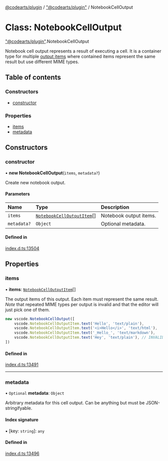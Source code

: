 [@codearts/plugin](../README.md) / ["@codearts/plugin"](../modules/_codearts_plugin_.md) / NotebookCellOutput

# Class: NotebookCellOutput

["@codearts/plugin"](../modules/_codearts_plugin_.md).NotebookCellOutput

Notebook cell output represents a result of executing a cell. It is a container type for multiple
[output items](codearts_plugin_.NotebookCellOutputItem.md) where contained items represent the same result but
use different MIME types.

## Table of contents

### Constructors

- [constructor](codearts_plugin_.NotebookCellOutput.md#constructor)

### Properties

- [items](codearts_plugin_.NotebookCellOutput.md#items)
- [metadata](codearts_plugin_.NotebookCellOutput.md#metadata)

## Constructors

### constructor

• **new NotebookCellOutput**(`items`, `metadata?`)

Create new notebook output.

#### Parameters

| Name | Type | Description |
| :------ | :------ | :------ |
| `items` | [`NotebookCellOutputItem`](codearts_plugin_.NotebookCellOutputItem.md)[] | Notebook output items. |
| `metadata?` | `Object` | Optional metadata. |

#### Defined in

[index.d.ts:13504](https://github.com/huaweicloud/cloudide-plugin-api/blob/5055bbd/index.d.ts#L13504)

## Properties

### items

• **items**: [`NotebookCellOutputItem`](codearts_plugin_.NotebookCellOutputItem.md)[]

The output items of this output. Each item must represent the same result. _Note_ that repeated
MIME types per output is invalid and that the editor will just pick one of them.

```ts
new vscode.NotebookCellOutput([
	vscode.NotebookCellOutputItem.text('Hello', 'text/plain'),
	vscode.NotebookCellOutputItem.text('<i>Hello</i>', 'text/html'),
	vscode.NotebookCellOutputItem.text('_Hello_', 'text/markdown'),
	vscode.NotebookCellOutputItem.text('Hey', 'text/plain'), // INVALID: repeated type, editor will pick just one
])
```

#### Defined in

[index.d.ts:13491](https://github.com/huaweicloud/cloudide-plugin-api/blob/5055bbd/index.d.ts#L13491)

___

### metadata

• `Optional` **metadata**: `Object`

Arbitrary metadata for this cell output. Can be anything but must be JSON-stringifyable.

#### Index signature

▪ [key: `string`]: `any`

#### Defined in

[index.d.ts:13496](https://github.com/huaweicloud/cloudide-plugin-api/blob/5055bbd/index.d.ts#L13496)
